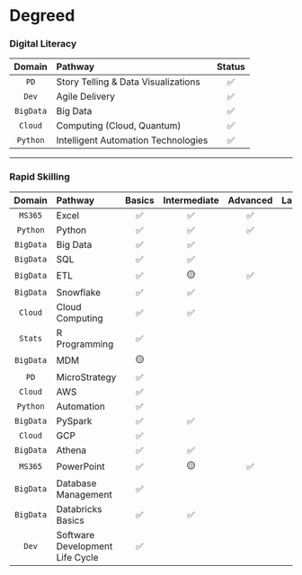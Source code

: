 # Degreed
### **Digital Literacy**
|**Domain**|**Pathway**|**Status**|
|:--------:|:---------|:-------------:|
| `PD` | Story Telling & Data Visualizations | :white_check_mark: |
| `Dev` | Agile Delivery | :white_check_mark: |
| `BigData` | Big Data | :white_check_mark: |
| `Cloud` | Computing (Cloud, Quantum) | :white_check_mark: |
| `Python` | Intelligent Automation Technologies | :white_check_mark: |
---
### **Rapid Skilling**
|**Domain**|**Pathway**|**Basics**|**Intermediate**|**Advanced**|**Labs**|
|:--------:|:---------|:---------:|:---------:|:--------:|:---------:|
| `MS365` | Excel | :white_check_mark: | :white_check_mark: | :white_check_mark: | |
| `Python` | Python | :white_check_mark: | :white_check_mark: | :white_check_mark: | |
| `BigData` | Big Data | :white_check_mark: | :white_check_mark: | | |
| `BigData` | SQL | :white_check_mark: | :white_check_mark: | | |
| `BigData` | ETL | :white_check_mark: | :yellow_circle: | :white_check_mark: | |
| `BigData` | Snowflake | :white_check_mark: | :white_check_mark: | | |
| `Cloud` | Cloud Computing | :white_check_mark: | :white_check_mark: | | |
| `Stats` | R Programming | :white_check_mark: | | | |
| `BigData` | MDM | :yellow_circle: | | | |
| `PD` | MicroStrategy | :white_check_mark: | | | |
| `Cloud` | AWS | :white_check_mark: | | | |
| `Python` | Automation | :white_check_mark: | | | |
| `BigData` | PySpark | :white_check_mark: | :white_check_mark: | | |
| `Cloud` | GCP | :white_check_mark: | | | |
| `BigData` | Athena | :white_check_mark: | :white_check_mark: | | |
| `MS365` | PowerPoint | :white_check_mark: | :yellow_circle: | :white_check_mark: | |
| `BigData` | Database Management | :white_check_mark: | | |
| `BigData` | Databricks Basics | :white_check_mark: | :white_check_mark: | | |
| `Dev` | Software Development Life Cycle | :white_check_mark: | | | |